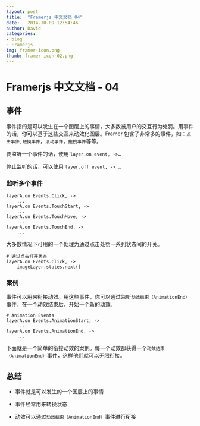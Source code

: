 ```yaml
---
layout: post
title:  "Framerjs 中文文档 04"
date:   2014-10-09 12:54:46
author: David
categories: 
- blog
- Framerjs
img: framer-icon.png
thumb: framer-icon-02.png
---
```


# Framerjs 中文文档 - 04

## 事件

事件指的是可以发生在一个图层上的事情，大多数被用户的交互行为处罚。用事件的话，你可以基于这些交互来动效化图层。Framer 包含了非常多的事件，如：`点击事件`, `触摸事件`，`滚动事件`，`拖拽事件`等等。<!--more-->

要监听一个事件的话，使用 `layer.on event, ->…` 

停止监听的话，可以使用 `layer.off event, -> …`

### 监听多个事件

	layerA.on Events.Click, -> 
	    ...
	layerA.on Events.TouchStart, -> 
	    ...
	layerA.on Events.TouchMove, -> 
	    ...
	layerA.on Events.TouchEnd, -> 
	    ...
	    
大多数情况下可用的一个处理为通过点击处罚一系列状态间的开关。

	# 通过点击打开状态
	layerA.on Events.Click, -> 
	    imageLayer.states.next()
	    
### 案例

事件可以用来衔接动效。用这些事件，你可以通过监听`动效结束（AnimationEnd）`事件，在一个动效结束后，开始一个新的动效。

	# Animation Events
	layerA.on Events.AnimationStart, ->
	    ...
	layerA.on Events.AnimationEnd, ->
	    ...
	    
下面就是一个简单的衔接动效的案例。每一个动效都获得一个`动效结束（AnimationEnd）`事件，这样他们就可以无限衔接。

## 总结

- 事件就是可以发生的一个图层上的事情

- 事件经常用来转换状态

- 动效可以通过`动效结束（AnimationEnd）`事件进行衔接

